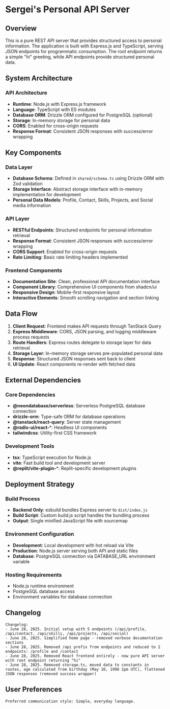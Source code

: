 # Sergei's Personal API Server

## Overview

This is a pure REST API server that provides structured access to personal information. The application is built with Express.js and TypeScript, serving JSON endpoints for programmatic consumption. The root endpoint returns a simple "hi" greeting, while API endpoints provide structured personal data.

## System Architecture

### API Architecture
- **Runtime**: Node.js with Express.js framework
- **Language**: TypeScript with ES modules
- **Database ORM**: Drizzle ORM configured for PostgreSQL (optional)
- **Storage**: In-memory storage for personal data
- **CORS**: Enabled for cross-origin requests
- **Response Format**: Consistent JSON responses with success/error wrapping

## Key Components

### Data Layer
- **Database Schema**: Defined in `shared/schema.ts` using Drizzle ORM with Zod validation
- **Storage Interface**: Abstract storage interface with in-memory implementation for development
- **Personal Data Models**: Profile, Contact, Skills, Projects, and Social media information

### API Layer
- **RESTful Endpoints**: Structured endpoints for personal information retrieval
- **Response Format**: Consistent JSON responses with success/error wrapping
- **CORS Support**: Enabled for cross-origin requests
- **Rate Limiting**: Basic rate limiting headers implemented

### Frontend Components
- **Documentation Site**: Clean, professional API documentation interface
- **Component Library**: Comprehensive UI components from shadcn/ui
- **Responsive Design**: Mobile-first responsive layout
- **Interactive Elements**: Smooth scrolling navigation and section linking

## Data Flow

1. **Client Request**: Frontend makes API requests through TanStack Query
2. **Express Middleware**: CORS, JSON parsing, and logging middleware process requests
3. **Route Handlers**: Express routes delegate to storage layer for data retrieval
4. **Storage Layer**: In-memory storage serves pre-populated personal data
5. **Response**: Structured JSON responses sent back to client
6. **UI Update**: React components re-render with fetched data

## External Dependencies

### Core Dependencies
- **@neondatabase/serverless**: Serverless PostgreSQL database connection
- **drizzle-orm**: Type-safe ORM for database operations
- **@tanstack/react-query**: Server state management
- **@radix-ui/react-***: Headless UI components
- **tailwindcss**: Utility-first CSS framework

### Development Tools
- **tsx**: TypeScript execution for Node.js
- **vite**: Fast build tool and development server
- **@replit/vite-plugin-***: Replit-specific development plugins

## Deployment Strategy

### Build Process
- **Backend Only**: esbuild bundles Express server to `dist/index.js`
- **Build Script**: Custom build.js script handles the bundling process
- **Output**: Single minified JavaScript file with sourcemap

### Environment Configuration
- **Development**: Local development with hot reload via Vite
- **Production**: Node.js server serving both API and static files
- **Database**: PostgreSQL connection via DATABASE_URL environment variable

### Hosting Requirements
- Node.js runtime environment
- PostgreSQL database access
- Environment variables for database connection

## Changelog

```
Changelog:
- June 28, 2025. Initial setup with 5 endpoints (/api/profile, /api/contact, /api/skills, /api/projects, /api/social)
- June 28, 2025. Simplified home page - removed verbose documentation sections
- June 28, 2025. Removed /api prefix from endpoints and reduced to 2 endpoints: /profile and /contact
- June 28, 2025. Removed React frontend entirely - now pure API server with root endpoint returning "hi"
- June 28, 2025. Removed storage.ts, moved data to constants in routes, age calculated from birthday (May 10, 1998 2pm UTC), flattened JSON responses (removed success wrapper)
```

## User Preferences

```
Preferred communication style: Simple, everyday language.
```